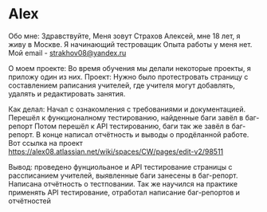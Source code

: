 # Alex
Обо мне:
Здравствуйте, Меня зовут Страхов Алексей, мне 18 лет, я живу в Москве.
Я начинающий тестроващик
Опыта работы у меня нет.
Мой email - strakhov08@yandex.ru

О моем проекте:
Во время обучения мы делали некоторые проекты, я приложу один из них.
Проект:
Нужно было протестровать страницу с составлением раписания учителей, где учителя могут добавлять, удалять и редактировать занятия.

Как делал: Начал с ознакомления с требованиями и документацией. Перешёл к функционалному тестированию, найденные баги завёл в баг-репорт
Потом перешёл к API тестированию, баги так же завёл в баг-репорт. В конце написал отчётность и выводы о продёланной работе. 
Вот ссылка на проект https://alex08.atlassian.net/wiki/spaces/CW/pages/edit-v2/98511

Вывод: проведено фунциольаное и API тестирование страницы с рассписанием учителей, выявленные баги занесены в баг-репорт. Написана отчётность о тестповании.
Так же научился на практике применять API тестирование, отработал написание баг-репортов и отчётностей
